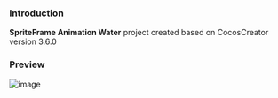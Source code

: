 ### Introduction

**SpriteFrame Animation Water** project created based on CocosCreator version 3.6.0

### Preview
![image](../../../gif/202205/2022052201.gif)